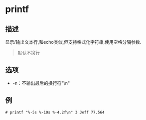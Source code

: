 # printf

## 描述

显示/输出文本行,和echo类似,但支持格式化字符串,使用空格分隔参数.

> 默认不换行

## 选项

- -n：不输出最后的换行符"\n"

## 例

    # printf "%-5s %-10s %-4.2f\n" 3 Jeff 77.564
